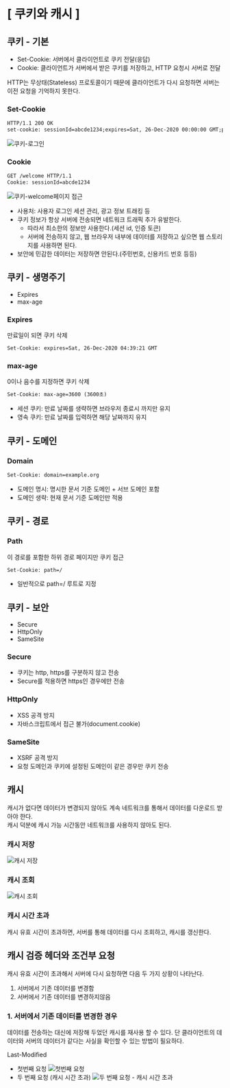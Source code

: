 # [ 쿠키와 캐시 ]
## 쿠키 - 기본
- Set-Cookie: 서버에서 클라이언트로 쿠키 전달(응답)
- Cookie: 클라이언트가 서버에서 받은 쿠키를 저장하고, HTTP 요청시 서버로 전달

HTTP는 무상태(Stateless) 프로토콜이기 때문에 클라이언트가 다시 요청하면 서버는 이전 요청을 기억하지 못한다.

### Set-Cookie
```html
HTTP/1.1 200 OK
set-cookie: sessionId=abcde1234;expires=Sat, 26-Dec-2020 00:00:00 GMT;path=/;domain=.google.com;Secure
```
![쿠키-로그인](https://github.com/somminn/TIL/blob/main/image/%EC%8A%A4%ED%81%AC%EB%A6%B0%EC%83%B7%202025-04-12%20%EC%98%A4%ED%9B%84%208.04.10.png?raw=true)

### Cookie
```html
GET /welcome HTTP/1.1
Cookie: sessionId=abcde1234
```
![쿠키-welcome페이지 접근](https://github.com/somminn/TIL/blob/main/image/%EC%8A%A4%ED%81%AC%EB%A6%B0%EC%83%B7%202025-04-12%20%EC%98%A4%ED%9B%84%208.04.22.png?raw=true)

- 사용처: 사용자 로그인 세션 관리, 광고 정보 트래킹 등
- 쿠키 정보가 항상 서버에 전송되면 네트워크 트래픽 추가 유발한다.
    - 따라서 최소한의 정보만 사용한다.(세션 id, 인증 토큰)
    - 서버에 전송하지 않고, 웹 브라우저 내부에 데이터를 저장하고 싶으면 웹 스토리지를 사용하면 된다.
- 보안에 민감한 데이터는 저장하면 안된다.(주민번호, 신용카드 번호 등등)


## 쿠키 - 생명주기
- Expires
- max-age

### Expires
만료일이 되면 쿠키 삭제
```html
Set-Cookie: expires=Sat, 26-Dec-2020 04:39:21 GMT
```

### max-age
0이나 음수를 지정하면 쿠키 삭제
```html
Set-Cookie: max-age=3600 (3600초)
```
- 세션 쿠키: 만료 날짜를 생략하면 브라우저 종료시 까지만 유지
- 영속 쿠키: 만료 날짜를 입력하면 해당 날짜까지 유지


## 쿠키 - 도메인
### Domain
```html
Set-Cookie: domain=example.org
```
- 도메인 명시: 명시한 문서 기준 도메인 + 서브 도메인 포함
- 도메인 생략: 현재 문서 기준 도메인만 적용


## 쿠키 - 경로
### Path
이 경로를 포함한 하위 경로 페이지만 쿠키 접근
```html
Set-Cookie: path=/
```
- 일반적으로 path=/ 루트로 지정


## 쿠키 - 보안
- Secure
- HttpOnly
- SameSite
### Secure
- 쿠키는 http, https를 구분하지 않고 전송
- Secure를 적용하면 https인 경우에만 전송

### HttpOnly
- XSS 공격 방지
- 자바스크립트에서 접근 불가(document.cookie)

### SameSite
- XSRF 공격 방지
- 요청 도메인과 쿠키에 설정된 도메인이 같은 경우만 쿠키 전송



## 캐시
캐시가 없다면 데이터가 변경되지 않아도 계속 네트워크를 통해서 데이터를 다운로드 받아야 한다.  
캐시 덕분에 캐시 가능 시간동안 네트워크를 사용하지 않아도 된다.

### 캐시 저장
![캐시 저장](https://github.com/somminn/TIL/blob/main/image/%EC%8A%A4%ED%81%AC%EB%A6%B0%EC%83%B7%202025-04-12%20%EC%98%A4%ED%9B%84%209.40.15.png?raw=true)

### 캐시 조회
![캐시 조회](https://github.com/somminn/TIL/blob/main/image/%EC%8A%A4%ED%81%AC%EB%A6%B0%EC%83%B7%202025-04-12%20%EC%98%A4%ED%9B%84%209.40.40.png?raw=true)

### 캐시 시간 초과
캐시 유효 시간이 초과하면, 서버를 통해 데이터를 다시 조회하고, 캐시를 갱신한다.


## 캐시 검증 헤더와 조건부 요청
캐시 유효 시간이 초과해서 서버에 다시 요청하면 다음 두 가지 상황이 나타난다.
1. 서버에서 기존 데이터를 변경함
2. 서버에서 기존 데이터를 변경하지않음

### 1. 서버에서 기존 데이터를 변경한 경우
데이터를 전송하는 대신에 저장해 두었던 캐시를 재사용 할 수 있다.
단 클라이언트의 데이터와 서버의 데이터가 같다는 사실을 확인할 수 있는 방법이 필요하다.

Last-Modified

- 첫번째 요청
![첫번째 요청](https://github.com/somminn/TIL/blob/main/image/%EC%8A%A4%ED%81%AC%EB%A6%B0%EC%83%B7%202025-04-13%20%EC%98%A4%EC%A0%84%2012.48.20.png?raw=true)
- 두 번째 요청 (캐시 시간 초과)
![두 번째 요청 - 캐시 시간 초과](https://github.com/somminn/TIL/blob/main/image/%EC%8A%A4%ED%81%AC%EB%A6%B0%EC%83%B7%202025-04-13%20%EC%98%A4%EC%A0%84%2012.48.32.png?raw=true)